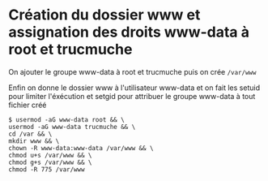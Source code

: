 # Création du dossier www et assignation des droits www-data à root et trucmuche

On ajouter le groupe www-data à root et trucmuche puis on crée `/var/www`

Enfin on donne le dossier www à l'utilisateur www-data et on fait les setuid pour limiter l'éxécution et setgid pour 
attribuer le groupe www-data à tout fichier créé

```
$ usermod -aG www-data root && \
usermod -aG www-data trucmuche && \
cd /var && \
mkdir www && \
chown -R www-data:www-data /var/www && \
chmod u+s /var/www && \
chmod g+s /var/www && \
chmod -R 775 /var/www
```